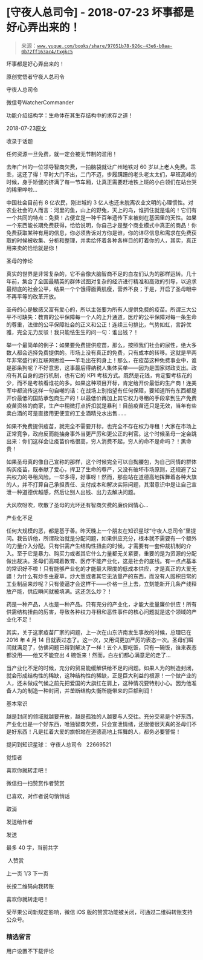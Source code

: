 # [守夜人总司令] - 2018-07-23 坏事都是好心弄出来的！

> 来源：[`www.yuque.com/books/share/97051b78-926c-43e6-b0aa-0b72ff163ac4/txgkc5`](https://www.yuque.com/books/share/97051b78-926c-43e6-b0aa-0b72ff163ac4/txgkc5)



坏事都是好心弄出来的！ 

原创觉悟者守夜人总司令 

守夜人总司令 

微信号WatcherCommander 

功能介绍结构学：生命体在其生存结构中的求存之道！ 

2018-07-23[原文](https://mp.weixin.qq.com/s?__biz=MzAxNDk1NjI2Mw==&mid=2247483811&idx=1&sn=8b51b14a45cda558ec38b6706b4afd6b&chksm=9b8a222bacfdab3d11f7774750c5a694c2eff499ffbd73613844993c3eb1474c4b186116e7f3&scene=27#wechat_redirect&cpage=514) 

收录于话题 

任何资源一旦免费，就一定会被无节制的滥用！ 

去年广州的一位领导智商欠费，一拍脑袋就让广州地铁对 60 岁以上老人免费。乖乖，这还了得！平时大门不出，二门不迈，步履蹒跚的老头老太太们，早班高峰的时候，身手矫健的挤满了每一节车厢，让真正需要赶地铁上班的小白领们在站台哭的稀里哗啦… 

中国社会目前有 8 亿农民，刚进城的 3 亿人也还未脱离农业文明的心理惯性。对农业社会的人而言：河里的鱼，山上的野兔，天上的鸟，谁抓住就是谁的！它们有一个共同的特点：免费！占便宜是一种千百年遗传下来被刻在基因里的天性。如果一个东西能长期免费获得，恰恰说明，你自己才是整个商业模式中真正的商品！你免费获取某种有用的信息，你必须告诉对方你是谁，你的详尽信息和需求在免费获取的时候被收集、分析和整理，并卖给怀着各种各样目的盯着你的人，其实，真正用来卖的恰恰就是你！ 

圣母的悖论 

真实的世界是非常复杂的，它不会像大脑智商不足的白左们认为的那样运转。几十年前，集合了全国最精英的群体试图对复杂的经济进行精准和高效的引导，以追求最彻底的社会公平，结果一个个饿得面黄肌瘦，营养不良；于是，开启了圣母眼中不再平等的改革开放。 

圣母的心是敏感又富有爱心的，所以主张要为所有人提供免费的疫苗。所谓三大公平不可缺失：教育的公平保障每一个人的上升通道，医疗的公平保障对每一条生命的尊重，法律的公平保障社会的正义和公正！连续三句排比，气势如虹，言辞优雅，完全无力反驳！我只能怯生生的问一句：谁出钱？！ 

举一个最简单的例子：如果要免费提供疫苗，那么，按照我们社会的尿性，绝大多数人都会选择免费提供的。市场上没有真正的免费，只有成本的转移。这就是早两年非常盛行的互联网思维——羊毛出在狗身上！那么，在疫苗这种免费事业中，谁是那条狗呢？不好意思，这事最后得纳税人集体买单——因为是国家财政支出。政府有其自身的运行机制，也有它的 KPI 考核方式。既然是花钱，肯定要考核花的少，而不是考核看谁花的多。如果这种项目开标，肯定给开价最低的生产商！连美军中都流传这样一句自嘲的话：在战场上别指望有任何保障，要知道所有东西都是开价最低的国防承包商生产的！以最低价再加上其它权力寻租的手段拿到生产免费疫苗资格的商家，生产中稍微打点折扣就是暴利！目前疫苗还只是无效，当年有些卖白酒的可是直接用更便宜的工业酒精兑水出售…… 

如果不免费提供疫苗，就完全不需要开标，也完全不存在权力寻租！大家在市场上正常竞争，政府反而能抽身事外当更严厉和更公正的判官。这个时候圣母一定会跳出来：你们这样会让疫苗价格很高，穷人消费不起，穷人的命不是命吗？！黑命贵！ 

如果圣母真的像自己宣称的那样，这个时候完全可以自掏腰包，为自己同情的群体购买疫苗，既奉献了爱心，捍卫了生命的尊严，又没有破坏市场原则，还规避了公共权力的寻租风险。一举多得，好事呀！然而，那些站在道德高地挥舞着各种大旗的人，并不打算自己承担责任、支付成本和解决实际问题，其潜意识中是让自己宣泄一种道德优越感，然后让别人出钱、出力去解决问题。 

大风吹呀吹，吹散了圣母的光环还有智商欠费的廉价同情心…  

产业化不足 

任何大规模的恶，都是基于善。昨天晚上一个朋友在知识星球“守夜人总司令”里提问。我告诉他，所谓政治就是分配问题，如果供应充分，根本就不需要有一个额外的力量介入分配。只有供需产生结构性扭曲的时候，才需要有一套仲裁机制的介入。至于它是暴力、购买力或者其它什么力量都无关紧要，重要的是为资源的分配做出裁决。圣母们高喊着教育、医疗不能产业化，这是社会的底线。有一点点基本的常识好不啦！只有能够产业化的才能最大限度的低成本供应，才是真正的大爱无疆！为什么有炒冬虫夏草，炒大葱或者其它无法量产的东西，而没有人囤积日常的工业制品来炒呢？只有傻逼才会这样干——价格一旦上去，立刻能新开几条产线释放产能，供应瞬间就被填满。这还怎么炒？！ 

药是一种产品，人也是一种产品。只有充分的产业化，才能大批量廉价供应！所有供需结构扭曲的厉害，导致各种权力寻租和恶性事件的核心问题就是这个领域的产业化不足！  



其实，关于这家疫苗厂家的问题，上一次在山东济南发生事故的时候，总理已在 2016 年 4 月 14 日就表过态了。这一次，又用词更加严厉的表态一次。圣母们瞬间就满足了，仿佛问题已得到解决了一样！五个人要吃饭，只有一碗饭，谁来表态都没用——他又不能变出 4 碗饭来！然而，白左们都心满意足的走了… 

当产业化不足的时候，充分的贸易能缓解供给不足的问题。如果人为的制造封闭，就会形成结构性的稀缺，这种结构性的稀缺，正是巨大利益的根源！一个做产业的人，还未做成气候之前先把爱国的大旗扛在肩上，这种情况要特别小心。因为他准备人为的制造一种封闭，并垄断结构失衡所能带来的巨额利润！ 

基本常识 

越是封闭的领域就越要开放，越是孤独的人越要与人交往。充分交易是个好东西，产业化也是一个好东西，唯独智商欠费，只会宣泄情绪，还很傻很天真的圣母们不是好东西！凡是扛着大爱的旗帜站在道德高地上挥舞的人，都务必要警惕！ 

提问到知识星球： 守夜人总司令   22669521  



觉悟者 

喜欢你就转走吧！ 

微信扫一扫赞赏作者赞赏 

已喜欢，对作者说句悄悄话 

取消 

发送给作者 

发送 

最多 40 字，当前共字 

 人赞赏 

上一页 1/3 下一页 

长按二维码向我转账 

喜欢你就转走吧！ 

受苹果公司新规定影响，微信 iOS 版的赞赏功能被关闭，可通过二维码转账支持公众号。 

### 精选留言 

用户设置不下载评论